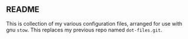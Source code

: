 ## README

This is collection of my various configuration files, arranged for use with gnu `stow`.  This replaces my previous repo named `dot-files.git`.